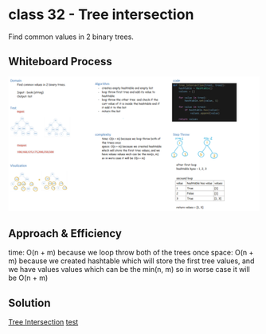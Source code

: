 # class 32 - Tree intersection

Find common values in 2 binary trees.

## Whiteboard Process
<!-- Embedded whiteboard image -->
![whiteboard](./wb_tree_intersection.png)

## Approach & Efficiency

time: O(n + m) because we loop throw both of the trees once
space: O(n + m) because we created hashtable which will store the first tree values, and we have values values which can be the min(n, m) so in worse case it will be O(n + m)

## Solution

[Tree Intersection](./tree_intersection.py)
[test](./tests/test_tree_intersection.py)
